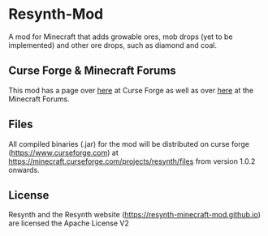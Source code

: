 # Resynth-Mod
A mod for Minecraft that adds growable ores, mob drops (yet to be implemented) and other ore drops, such as diamond and coal.

## Curse Forge & Minecraft Forums
This mod has a page over [here](https://www.curseforge.com/minecraft/mc-mods/resynth) at Curse Forge
as well as over [here](https://www.minecraftforum.net/forums/mapping-and-modding-java-edition/minecraft-mods/2927861-resynth-growable-ores-mob-drops-and-resouces-fully) at the Minecraft Forums.

## Files
All compiled binaries (.jar) for the mod will be distributed on curse forge (https://www.curseforge.com)
at https://minecraft.curseforge.com/projects/resynth/files from version 1.0.2 onwards.

## License
Resynth and the Resynth website (https://resynth-minecraft-mod.github.io) are licensed the Apache License V2

